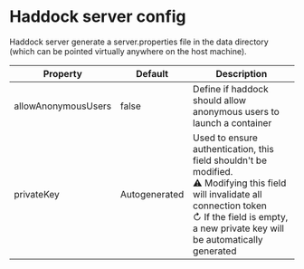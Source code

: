 # Haddock server config
Haddock server generate a server.properties file in the data directory (which can be pointed virtually anywhere on the host machine).

| Property            | Default       | Description                                                                                                                                                                                                        |
|---------------------|---------------|--------------------------------------------------------------------------------------------------------------------------------------------------------------------------------------------------------------------|
| allowAnonymousUsers | false         | Define if haddock should allow anonymous users to launch a container                                                                                                                                               |
| privateKey          | Autogenerated | Used to ensure authentication, this field shouldn't be modified. <br/>⚠ Modifying this field will invalidate all connection token <br/> ↻ If the field is empty, a new private key will be automatically generated |